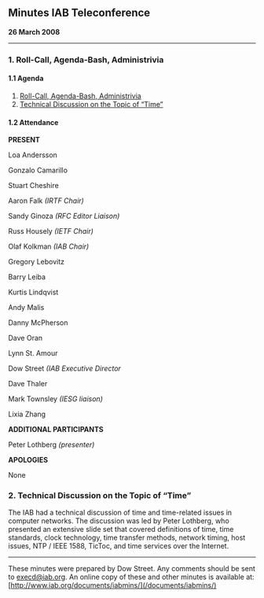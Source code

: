 
Minutes 
IAB Teleconference
---------------------------


**26 March 2008**




---


### 1. Roll-Call, Agenda-Bash, Administrivia


#### 1.1 Agenda


1. [Roll-Call, Agenda-Bash, Administrivia](#1)
2. [Technical Discussion on the Topic of “Time”](#2)


#### 1.2 Attendance


**PRESENT**


Loa Andersson  

Gonzalo Camarillo   

Stuart Cheshire   

Aaron Falk *(IRTF Chair)*  

Sandy Ginoza *(RFC Editor Liaison)*  

Russ Housely *(IETF Chair)*  

Olaf Kolkman *(IAB Chair)*  

Gregory Lebovitz   

Barry Leiba  

Kurtis Lindqvist  

Andy Malis  

Danny McPherson  

Dave Oran  

Lynn St. Amour  

Dow Street *(IAB Executive Director*  

Dave Thaler  

Mark Townsley *(IESG liaison)*  

Lixia Zhang



**ADDITIONAL PARTICIPANTS**


Peter Lothberg *(presenter)*



**APOLOGIES**


None


### 2. Technical Discussion on the Topic of “Time”


The IAB had a technical discussion of time and time-related issues in computer networks. The discussion was led by Peter Lothberg, who presented an extensive slide set that covered definitions of time, time standards, clock technology, time transfer methods, network timing, host issues, NTP / IEEE 1588, TicToc, and time services over the Internet.




---


These minutes were prepared by Dow Street. Any comments should be sent to [execd@iab.org](mailto:execd@iab.org). An online copy of these and other minutes is available at: [http://www.iab.org/documents/iabmins/](/documents/iabmins/)


